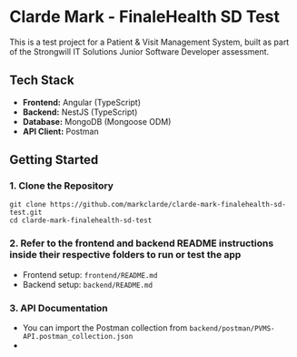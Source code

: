 # Clarde Mark - FinaleHealth SD Test

This is a test project for a Patient & Visit Management System, built as part of the Strongwill IT Solutions Junior Software Developer assessment.

## Tech Stack
- **Frontend:** Angular (TypeScript)
- **Backend:** NestJS (TypeScript)
- **Database:** MongoDB (Mongoose ODM)
- **API Client:** Postman

## Getting Started
### 1. Clone the Repository
```
git clone https://github.com/markclarde/clarde-mark-finalehealth-sd-test.git
cd clarde-mark-finalehealth-sd-test
```

### 2. Refer to the frontend and backend README instructions inside their respective folders to run or test the app
- Frontend setup: `frontend/README.md`
- Backend setup: `backend/README.md`

### 3. API Documentation
- You can import the Postman collection from `backend/postman/PVMS-API.postman_collection.json`
- 
